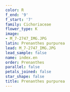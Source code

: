 ```yaml
---
color: R
f_end: '9'
f_start: '7'
family: Cichoriaceae
flower_type: K
image:
- M_7-2747_IMG.JPG
latin: Prenanthes purpurea
lead: M_7-2747_IMG.JPG
lead_sample: false
name: index.en
order: Prenanthes
parallel: false
petals_joined: false
star_shape: false
title: Prenanthes purpurea
---
```

